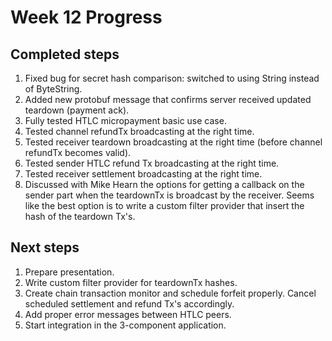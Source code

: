 # Week 12 Progress

## Completed steps
1. Fixed bug for secret hash comparison: switched to using String instead of ByteString.
2. Added new protobuf message that confirms server received updated teardown (payment ack).
3. Fully tested HTLC micropayment basic use case.
4. Tested channel refundTx broadcasting at the right time.
5. Tested receiver teardown broadcasting at the right time (before channel refundTx becomes valid).
6. Tested sender HTLC refund Tx broadcasting at the right time.
7. Tested receiver settlement broadcasting at the right time.
8. Discussed with Mike Hearn the options for getting a callback on the sender part when the teardownTx is broadcast by the receiver. Seems like the best option is to write a custom filter provider that insert the hash of the teardown Tx's.


## Next steps
1. Prepare presentation.
2. Write custom filter provider for teardownTx hashes.
3. Create chain transaction monitor and schedule forfeit properly. Cancel scheduled settlement and refund Tx's accordingly.
4. Add proper error messages between HTLC peers.
5. Start integration in the 3-component application.